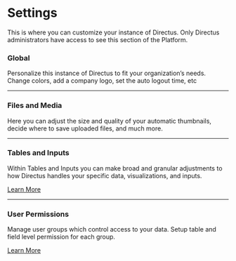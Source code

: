 # Settings
This is where you can customize your instance of Directus. Only Directus administrators have access to see this section of the Platform.

### Global
Personalize this instance of Directus to fit your organization’s needs. Change colors, add a company logo, set the auto logout time, etc

----------

### Files and Media
Here you can adjust the size and quality of your automatic thumbnails, decide where to save uploaded files, and much more.

----------

### Tables and Inputs
Within Tables and Inputs you can make broad and granular adjustments to how Directus handles your specific data, visualizations, and inputs.

[Learn More](#)

----------

### User Permissions
Manage user groups which control access to your data. Setup table and field level permission for each group.

[Learn More](#)
